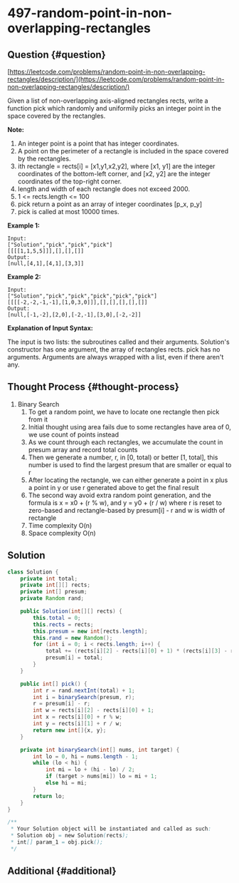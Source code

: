 # 497-random-point-in-non-overlapping-rectangles

## Question {#question}

[https://leetcode.com/problems/random-point-in-non-overlapping-rectangles/description/](https://leetcode.com/problems/random-point-in-non-overlapping-rectangles/description/)

Given a list of non-overlapping axis-aligned rectangles rects, write a function pick which randomly and uniformily picks an integer point in the space covered by the rectangles.

**Note:**

1. An integer point is a point that has integer coordinates. 
2. A point on the perimeter of a rectangle is included in the space covered by the rectangles. 
3. ith rectangle = rects\[i\] = \[x1,y1,x2,y2\], where \[x1, y1\] are the integer coordinates of the bottom-left corner, and \[x2, y2\] are the integer coordinates of the top-right corner.
4. length and width of each rectangle does not exceed 2000.
5. 1 &lt;= rects.length &lt;= 100
6. pick return a point as an array of integer coordinates \[p\_x, p\_y\]
7. pick is called at most 10000 times.

**Example 1:**

```text
Input: 
["Solution","pick","pick","pick"]
[[[[1,1,5,5]]],[],[],[]]
Output: 
[null,[4,1],[4,1],[3,3]]
```

**Example 2:**

```text
Input: 
["Solution","pick","pick","pick","pick","pick"]
[[[[-2,-2,-1,-1],[1,0,3,0]]],[],[],[],[],[]]
Output: 
[null,[-1,-2],[2,0],[-2,-1],[3,0],[-2,-2]]
```

**Explanation of Input Syntax:**

The input is two lists: the subroutines called and their arguments. Solution's constructor has one argument, the array of rectangles rects. pick has no arguments. Arguments are always wrapped with a list, even if there aren't any.

## Thought Process {#thought-process}

1. Binary Search
   1. To get a random point, we have to locate one rectangle then pick from it
   2. Initial thought using area fails due to some rectangles have area of 0, we use count of points instead
   3. As we count through each rectangles, we accumulate the count in presum array and record total counts
   4. Then we generate a number, r,  in \[0, total\) or better \[1, total\], this number is used to find the largest presum that are smaller or equal to r
   5. After locating the rectangle, we can either generate a point in x plus a point in y or use r generated above to get the final result
   6. The second way avoid extra random point generation, and the formula is x = x0 + \(r % w\), and y = y0 + \(r / w\) where r is reset to zero-based and rectangle-based by presum\[i\] - r and w is width of rectangle
   7. Time complexity O\(n\)
   8. Space complexity O\(n\)

## Solution

```java
class Solution {
    private int total;
    private int[][] rects;
    private int[] presum;
    private Random rand;

    public Solution(int[][] rects) {
        this.total = 0;
        this.rects = rects;
        this.presum = new int[rects.length];
        this.rand = new Random();
        for (int i = 0; i < rects.length; i++) {
            total += (rects[i][2] - rects[i][0] + 1) * (rects[i][3] - rects[i][1] + 1) ;
            presum[i] = total;
        }
    }

    public int[] pick() {
        int r = rand.nextInt(total) + 1;
        int i = binarySearch(presum, r);
        r = presum[i] - r;
        int w = rects[i][2] - rects[i][0] + 1;
        int x = rects[i][0] + r % w;
        int y = rects[i][1] + r / w;
        return new int[]{x, y};
    }

    private int binarySearch(int[] nums, int target) {
        int lo = 0, hi = nums.length - 1;
        while (lo < hi) {
            int mi = lo + (hi - lo) / 2;
            if (target > nums[mi]) lo = mi + 1;
            else hi = mi;
        }
        return lo;
    }
}

/**
 * Your Solution object will be instantiated and called as such:
 * Solution obj = new Solution(rects);
 * int[] param_1 = obj.pick();
 */
```

## Additional {#additional}

